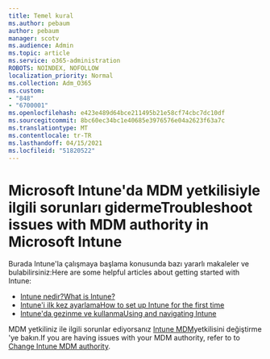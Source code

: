 ```yaml
---
title: Temel kural
ms.author: pebaum
author: pebaum
manager: scotv
ms.audience: Admin
ms.topic: article
ms.service: o365-administration
ROBOTS: NOINDEX, NOFOLLOW
localization_priority: Normal
ms.collection: Adm_O365
ms.custom:
- "848"
- "6700001"
ms.openlocfilehash: e423e489d64bce211495b21e58cf74cbc7dc10df
ms.sourcegitcommit: 8bc60ec34bc1e40685e3976576e04a2623f63a7c
ms.translationtype: MT
ms.contentlocale: tr-TR
ms.lasthandoff: 04/15/2021
ms.locfileid: "51820522"
---
```

# <a name="troubleshoot-issues-with-mdm-authority-in-microsoft-intune"></a><span data-ttu-id="9d276-102">Microsoft Intune'da MDM yetkilisiyle ilgili sorunları giderme</span><span class="sxs-lookup"><span data-stu-id="9d276-102">Troubleshoot issues with MDM authority in Microsoft Intune</span></span>

<span data-ttu-id="9d276-103">Burada Intune'la çalışmaya başlama konusunda bazı yararlı makaleler ve bulabilirsiniz:</span><span class="sxs-lookup"><span data-stu-id="9d276-103">Here are some helpful articles about getting started with Intune:</span></span>

- [<span data-ttu-id="9d276-104">Intune nedir?</span><span class="sxs-lookup"><span data-stu-id="9d276-104">What is Intune?</span></span>](https://docs.microsoft.com/intune/what-is-intune)
- [<span data-ttu-id="9d276-105">Intune'i ilk kez ayarlama</span><span class="sxs-lookup"><span data-stu-id="9d276-105">How to set up Intune for the first time</span></span>](https://docs.microsoft.com/intune/setup-steps)
- [<span data-ttu-id="9d276-106">Intune'da gezinme ve kullanma</span><span class="sxs-lookup"><span data-stu-id="9d276-106">Using and navigating Intune</span></span>](https://docs.microsoft.com/intune/tutorial-walkthrough-intune-portal)

<span data-ttu-id="9d276-107">MDM yetkiliniz ile ilgili sorunlar ediyorsanız [Intune MDM](https://docs.microsoft.com/alchemyinsights/change-mdm-authority)yetkilisini değiştirme 'ye bakın.</span><span class="sxs-lookup"><span data-stu-id="9d276-107">If you are having issues with your MDM authority, refer to to [Change Intune MDM authority](https://docs.microsoft.com/alchemyinsights/change-mdm-authority).</span></span>